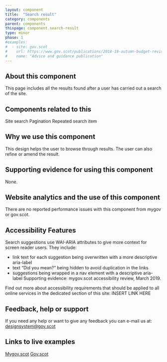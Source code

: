 ```yaml
---
layout: component
title:  "Search result"
category: components
parent: components
thispage: component.search-result
type: minor
phase: 1
#examples:
#  - site: gov.scot
#    url: https://www.gov.scot/publications/2018-19-autumn-budget-revision-supporting-document/
#    name: "Advice and guidance publication"
---
```



## About this component
This page includes all the results found after a user has carried out a search of the site.

## Components related to this
Site search
Pagination
Repeated search item  

## Why we use this component
This design helps the user to browse through results. The user can also refine or amend the result.

## Supporting evidence for using this component
None.

## Website analytics and the use of this component
There are no reported performance issues with this component from mygov or gov.scot.  

## Accessibility Features
Search suggestions use WAI-ARIA attributes to give more context for screen reader users. They include:  

*  link text for each suggestion being overwritten with a more descriptive aria-label
*  text “Did you mean?” being hidden to avoid duplication in the links
*  suggestions being wrapped in a nav element with a descriptive aria-label
Supporting evidence: mygov.scot accessibility review, March 2019.  

Find out more about accessibility requirements that should be applied to all online services in the dedicated section of this site: INSERT LINK HERE

## Feedback, help or support
If you need any help or want to give any feedback you can e-mail us at:
[designsystem@gov.scot](mailto:designsystem@gov.scot)

## Links to live examples
[Mygov.scot](https://www.mygov.scot/search/?q=education&cat=sitesearch)
[Gov.scot](https://www.gov.scot/search/?q=publications)
